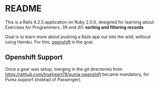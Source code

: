 # README

This is a Rails 4.2.5 application on Ruby 2.0.0, designed for learning about
Exercises for Programmers, 39 and 40: **sorting and filtering records**

Goal is to learn more about pushing a Rails app out into the wild, without
using Heroku. For this, [openshift](https://openshift.com) is the goal.

## Openshift Support

Once a gear was setup, merging in the git directories from
https://github.com/trueheart78/puma-openshift
became mandatory, for Puma support (instead of Passenger).
